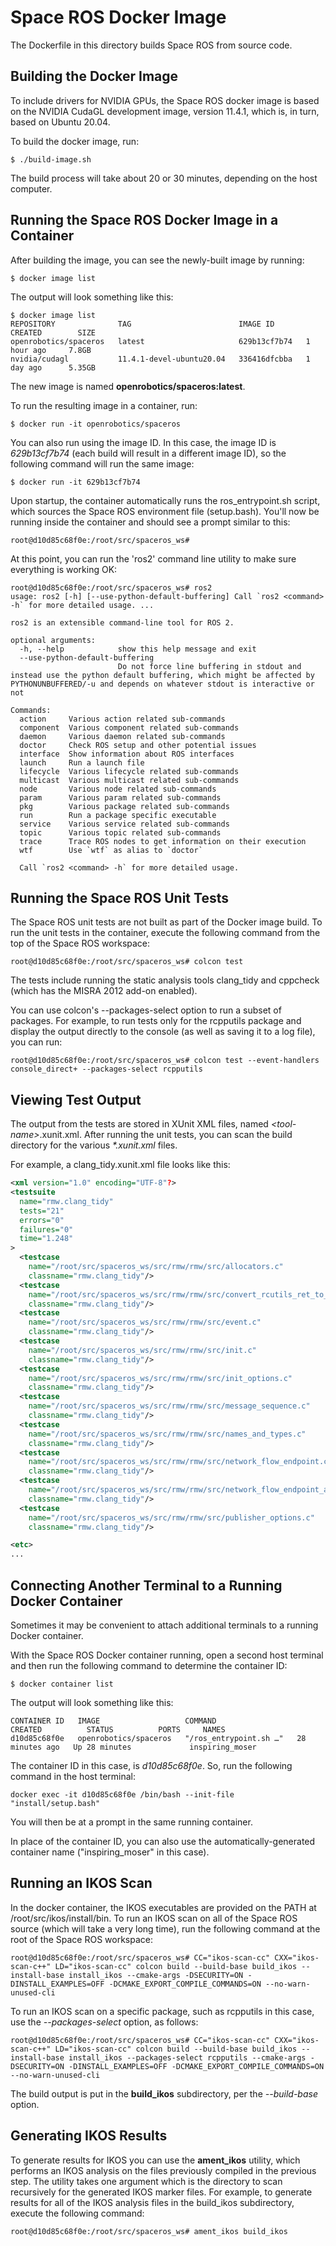 # Space ROS Docker Image

The Dockerfile in this directory builds Space ROS from source code.

## Building the Docker Image

To include drivers for NVIDIA GPUs, the Space ROS docker image is based on the NVIDIA CudaGL development image, version 11.4.1, which is, in turn, based on Ubuntu 20.04.

To build the docker image, run:

```
$ ./build-image.sh
```

The build process will take about 20 or 30 minutes, depending on the host computer.

## Running the Space ROS Docker Image in a Container

After building the image, you can see the newly-built image by running:

```
$ docker image list
```

The output will look something like this:

```
$ docker image list
REPOSITORY              TAG                        IMAGE ID       CREATED        SIZE
openrobotics/spaceros   latest                     629b13cf7b74   1 hour ago     7.8GB
nvidia/cudagl           11.4.1-devel-ubuntu20.04   336416dfcbba   1 day ago      5.35GB
```

The new image is named **openrobotics/spaceros:latest**.

To run the resulting image in a container, run:

```
$ docker run -it openrobotics/spaceros
```

You can also run using the image ID. In this case, the image ID is *629b13cf7b74* (each build will result in a different image ID), so the following command will run the same image:

```
$ docker run -it 629b13cf7b74
```

Upon startup, the container automatically runs the ros_entrypoint.sh script, which sources the Space ROS environment file (setup.bash). You'll now be running inside the container and should see a prompt similar to this:

```
root@d10d85c68f0e:/root/src/spaceros_ws# 
```

At this point, you can run the 'ros2' command line utility to make sure everything is working OK:

```
root@d10d85c68f0e:/root/src/spaceros_ws# ros2
usage: ros2 [-h] [--use-python-default-buffering] Call `ros2 <command> -h` for more detailed usage. ...

ros2 is an extensible command-line tool for ROS 2.

optional arguments:
  -h, --help            show this help message and exit
  --use-python-default-buffering
                        Do not force line buffering in stdout and instead use the python default buffering, which might be affected by PYTHONUNBUFFERED/-u and depends on whatever stdout is interactive or not

Commands:
  action     Various action related sub-commands
  component  Various component related sub-commands
  daemon     Various daemon related sub-commands
  doctor     Check ROS setup and other potential issues
  interface  Show information about ROS interfaces
  launch     Run a launch file
  lifecycle  Various lifecycle related sub-commands
  multicast  Various multicast related sub-commands
  node       Various node related sub-commands
  param      Various param related sub-commands
  pkg        Various package related sub-commands
  run        Run a package specific executable
  service    Various service related sub-commands
  topic      Various topic related sub-commands
  trace      Trace ROS nodes to get information on their execution
  wtf        Use `wtf` as alias to `doctor`

  Call `ros2 <command> -h` for more detailed usage.
```

## Running the Space ROS Unit Tests

The Space ROS unit tests are not built as part of the Docker image build. To run the unit tests in the container, execute the following command from the top of the Space ROS workspace:

```
root@d10d85c68f0e:/root/src/spaceros_ws# colcon test
```

The tests include running the static analysis tools clang_tidy and cppcheck (which has the MISRA 2012 add-on enabled).

You can use colcon's --packages-select option to run a subset of packages. For example, to run tests only for the rcpputils package and display the output directly to the console (as well as saving it to a log file), you can run:

```
root@d10d85c68f0e:/root/src/spaceros_ws# colcon test --event-handlers console_direct+ --packages-select rcpputils
```

## Viewing Test Output

 The output from the tests are stored in XUnit XML files, named *\<tool-name\>*.xunit.xml. After running the unit tests, you can scan the build directory for the various *\*.xunit.xml* files.

 For example, a clang_tidy.xunit.xml file looks like this:

```xml
<xml version="1.0" encoding="UTF-8"?>
<testsuite
  name="rmw.clang_tidy"
  tests="21"
  errors="0"
  failures="0"
  time="1.248"
>
  <testcase
    name="/root/src/spaceros_ws/src/rmw/rmw/src/allocators.c"
    classname="rmw.clang_tidy"/>
  <testcase
    name="/root/src/spaceros_ws/src/rmw/rmw/src/convert_rcutils_ret_to_rmw_ret.c"
    classname="rmw.clang_tidy"/>
  <testcase
    name="/root/src/spaceros_ws/src/rmw/rmw/src/event.c"
    classname="rmw.clang_tidy"/>
  <testcase
    name="/root/src/spaceros_ws/src/rmw/rmw/src/init.c"
    classname="rmw.clang_tidy"/>
  <testcase
    name="/root/src/spaceros_ws/src/rmw/rmw/src/init_options.c"
    classname="rmw.clang_tidy"/>
  <testcase
    name="/root/src/spaceros_ws/src/rmw/rmw/src/message_sequence.c"
    classname="rmw.clang_tidy"/>
  <testcase
    name="/root/src/spaceros_ws/src/rmw/rmw/src/names_and_types.c"
    classname="rmw.clang_tidy"/>
  <testcase
    name="/root/src/spaceros_ws/src/rmw/rmw/src/network_flow_endpoint.c"
    classname="rmw.clang_tidy"/>
  <testcase
    name="/root/src/spaceros_ws/src/rmw/rmw/src/network_flow_endpoint_array.c"
    classname="rmw.clang_tidy"/>
  <testcase
    name="/root/src/spaceros_ws/src/rmw/rmw/src/publisher_options.c"
    classname="rmw.clang_tidy"/>

<etc>    
...

```

## Connecting Another Terminal to a Running Docker Container

Sometimes it may be convenient to attach additional terminals to a running Docker container.

With the Space ROS Docker container running, open a second host terminal and then run the following command to determine the container ID:

```
$ docker container list
```

The output will look something like this:

```
CONTAINER ID   IMAGE                   COMMAND                  CREATED          STATUS          PORTS     NAMES
d10d85c68f0e   openrobotics/spaceros   "/ros_entrypoint.sh …"   28 minutes ago   Up 28 minutes             inspiring_moser
```

The container ID in this case, is *d10d85c68f0e*. So, run the following command in the host terminal:

```
docker exec -it d10d85c68f0e /bin/bash --init-file "install/setup.bash"
```

You will then be at a prompt in the same running container.

In place of the container ID, you can also use the automatically-generated container name ("inspiring_moser" in this case).

## Running an IKOS Scan

In the docker container, the IKOS executables are provided on the PATH at /root/src/ikos/install/bin.
To run an IKOS scan on all of the Space ROS source (which will take a very long time), run the following command at the root of the Space ROS workspace:

```
root@d10d85c68f0e:/root/src/spaceros_ws# CC="ikos-scan-cc" CXX="ikos-scan-c++" LD="ikos-scan-cc" colcon build --build-base build_ikos --install-base install_ikos --cmake-args -DSECURITY=ON -DINSTALL_EXAMPLES=OFF -DCMAKE_EXPORT_COMPILE_COMMANDS=ON --no-warn-unused-cli
```

To run an IKOS scan on a specific package, such as rcpputils in this case, use the *--packages-select* option, as follows:

```
root@d10d85c68f0e:/root/src/spaceros_ws# CC="ikos-scan-cc" CXX="ikos-scan-c++" LD="ikos-scan-cc" colcon build --build-base build_ikos --install-base install_ikos --packages-select rcpputils --cmake-args -DSECURITY=ON -DINSTALL_EXAMPLES=OFF -DCMAKE_EXPORT_COMPILE_COMMANDS=ON --no-warn-unused-cli
```

The build output is put in the **build_ikos** subdirectory, per the *--build-base* option.

## Generating IKOS Results

To generate results for IKOS you can use the **ament_ikos** utility, which performs an IKOS analysis on the files previously compiled in the previous step. 
The utility takes one argument which is the directory to scan recursively for the generated IKOS marker files. 
For example, to generate results for all of the IKOS analysis files in the build_ikos subdirectory, execute the following command:

```
root@d10d85c68f0e:/root/src/spaceros_ws# ament_ikos build_ikos
```
